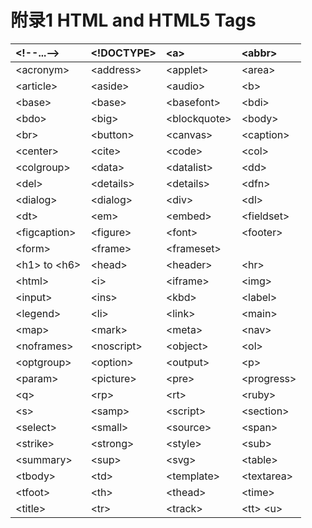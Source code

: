 # 附录1 HTML and HTML5 Tags

| &lt;!--...--&gt; | &lt;!DOCTYPE&gt; | &lt;a&gt; | &lt;abbr&gt; |
| :--- | :--- | :--- | :--- |
| &lt;acronym&gt; | &lt;address&gt; | &lt;applet&gt; | &lt;area&gt; |
| &lt;article&gt; | &lt;aside&gt; | &lt;audio&gt; | &lt;b&gt; |
| &lt;base&gt; | &lt;base&gt; | &lt;basefont&gt; | &lt;bdi&gt; |
| &lt;bdo&gt; | &lt;big&gt; | &lt;blockquote&gt; | &lt;body&gt; |
| &lt;br&gt; | &lt;button&gt; | &lt;canvas&gt; | &lt;caption&gt; |
| &lt;center&gt; | &lt;cite&gt; | &lt;code&gt; | &lt;col&gt; |
| &lt;colgroup&gt; | &lt;data&gt; | &lt;datalist&gt; | &lt;dd&gt; |
| &lt;del&gt; | &lt;details&gt; | &lt;details&gt; | &lt;dfn&gt; |
| &lt;dialog&gt; | &lt;dialog&gt; | &lt;div&gt; | &lt;dl&gt; |
| &lt;dt&gt; | &lt;em&gt; | &lt;embed&gt; | &lt;fieldset&gt; |
| &lt;figcaption&gt; | &lt;figure&gt; | &lt;font&gt; | &lt;footer&gt; |
| &lt;form&gt; | &lt;frame&gt; | &lt;frameset&gt; |  |
| &lt;h1&gt; to &lt;h6&gt; | &lt;head&gt; | &lt;header&gt; | &lt;hr&gt; |
| &lt;html&gt; | &lt;i&gt; | &lt;iframe&gt; | &lt;img&gt; |
| &lt;input&gt; | &lt;ins&gt; | &lt;kbd&gt; | &lt;label&gt; |
| &lt;legend&gt; | &lt;li&gt; | &lt;link&gt; | &lt;main&gt; |
| &lt;map&gt; | &lt;mark&gt; | &lt;meta&gt; | &lt;nav&gt; |
| &lt;noframes&gt; | &lt;noscript&gt; | &lt;object&gt; | &lt;ol&gt; |
| &lt;optgroup&gt; | &lt;option&gt; | &lt;output&gt; | &lt;p&gt; |
| &lt;param&gt; | &lt;picture&gt; | &lt;pre&gt; | &lt;progress&gt; |
| &lt;q&gt; | &lt;rp&gt; | &lt;rt&gt; | &lt;ruby&gt; |
| &lt;s&gt; | &lt;samp&gt; | &lt;script&gt; | &lt;section&gt; |
| &lt;select&gt; | &lt;small&gt; | &lt;source&gt; | &lt;span&gt; |
| &lt;strike&gt; | &lt;strong&gt; | &lt;style&gt; | &lt;sub&gt; |
| &lt;summary&gt; | &lt;sup&gt; | &lt;svg&gt; | &lt;table&gt; |
| &lt;tbody&gt; | &lt;td&gt; | &lt;template&gt; | &lt;textarea&gt; |
| &lt;tfoot&gt; | &lt;th&gt; | &lt;thead&gt; | &lt;time&gt; |
| &lt;title&gt; | &lt;tr&gt; | &lt;track&gt; | &lt;tt&gt;        &lt;u&gt; |

